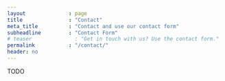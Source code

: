 ```yaml
---
layout              : page
title               : "Contact"
meta_title          : "Contact and use our contact form"
subheadline         : "Contact Form"
# teaser              : "Get in touch with us? Use the contact form."
permalink           : "/contact/"
header: no
---
```

TODO
